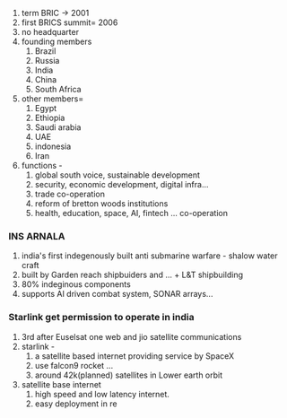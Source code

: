 1. term BRIC -> 2001
2. first BRICS summit= 2006
3. no headquarter
4. founding members  
	1. Brazil
	2. Russia
	3. India
	4. China
	5. South Africa
5. other members= 
	1. Egypt
	2. Ethiopia
	3. Saudi arabia
	4. UAE
	5. indonesia
	6. Iran
6. functions - 
	1. global south voice, sustainable development
	2. security, economic development, digital infra...
	3. trade co-operation
	4. reform of bretton woods institutions
	5. health, education, space, AI, fintech ... co-operation
### INS ARNALA
1. india's first indegenously built anti submarine warfare - shalow water craft
2. built by Garden reach shipbuiders and ... + L&T shipbuilding
3. 80% indeginous components
4. supports AI driven combat system, SONAR arrays...

### Starlink get permission to operate in india
1. 3rd after Euselsat one web and jio satellite communications
2. starlink - 
	1. a satellite based internet providing service by SpaceX
	2. use falcon9 rocket ...
	3. around 42k(planned) satellites in Lower earth orbit
3. satellite base internet
	1. high speed and low latency internet.
	2. easy deployment in re
	